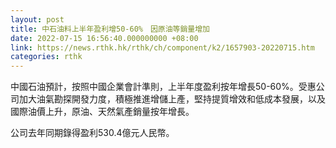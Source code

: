 ```yaml
---
layout: post
title: 中石油料上半年盈利增50-60%　因原油等銷量增加
date: 2022-07-15 16:56:40.000000000 +08:00
link: https://news.rthk.hk/rthk/ch/component/k2/1657903-20220715.htm
categories: rthk
---
```


中國石油預計，按照中國企業會計準則，上半年度盈利按年增長50-60%。受惠公司加大油氣勘探開發力度，積極推進增儲上產，堅持提質增效和低成本發展，以及國際油價上升，原油、天然氣產銷量按年增長。

公司去年同期錄得盈利530.4億元人民幣。
